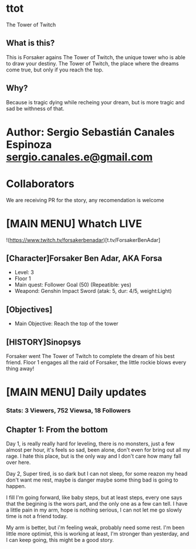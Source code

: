 # ttot
The Tower of Twitch
## What is this?
This is Forsaker agains The Tower of Twitch, the unique tower who is able to draw your destiny.
The Tower of Twitch, the place where the dreams come true, but only if you reach the top.

## Why?
Because is tragic dying while recheing your dream, but is more tragic and sad be withness of that.

# Author: Sergio Sebastián Canales Espinoza <sergio.canales.e@gmail.com>
# Collaborators
We are receiving PR for the story, any recomendation is welcome
# [MAIN MENU] Whatch LIVE
!(https://www.twitch.tv/forsakerbenadar)[t.tv/ForsakerBenAdar]
## [Character]Forsaker Ben Adar, AKA Forsa
- Level: 3
- Floor 1
- Main quest: Follower Goal (50) (Repeatible: yes)
- Weapond: Genshin Impact Sword (atak: 5, dur: 4/5, weight:Light)
## [Objectives]
- Main Objective: Reach the top of the tower
## [HISTORY]Sinopsys
Forsaker went The Tower of Twitch to complete the dream of his best friend.
Floor 1 engages all the raid of Forsaker, the little rockie blows every thing away!


# [MAIN MENU] Daily updates
### Stats: 3 Viewers, 752 Viewsa, 18 Followers
## Chapter 1: From the bottom
Day 1, is really really hard for leveling, there is no monsters, just  a few almost per hour, it's feels so sad, been alone, don't even for bring out all my rage.
I hate this place, but is the only way and I don't care how many fall over here.

Day 2, Super tired, is so dark but I can not sleep, for some reazon my head don't want me rest, maybe is danger maybe some thing bad is going to happen.

I fill I'm going forward, like baby steps, but at least steps, every one says that the begining is the wors part, and the only one as a few can tell. I have a little pain in my arm, hope is nothing serious, I can not let me go slowly time is not a friend today.

My arm is better, but i'm feeling weak, probably need some rest. I'm been little more optimist, this is working at least, I'm stronger than yesterday, and I can keep going, this might be a good story.
